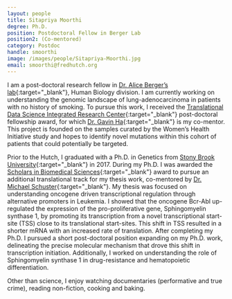 ```yaml
---
layout: people
title: Sitapriya Moorthi
degree: Ph.D.
position: Postdoctoral Fellow in Berger Lab
position2: (Co-mentored)
category: Postdoc
handle: smoorthi
image: /images/people/Sitapriya-Moorthi.jpg
email: smoorthi@fredhutch.org
---
```


I am a post-doctoral research fellow in [Dr. Alice Berger’s lab](https://research.fhcrc.org/berger/en.html?_ga=2.117290063.897171873.1567703700-1382117265.1550796936){:target="_blank"}, Human Biology division. I am currently working on understanding the genomic landscape of lung-adenocarcinoma in patients with no history of smoking. To pursue this work, I received the [Translational Data Science Integrated Research Center](https://www.fredhutch.org/en/research/institutes-networks-ircs/translational-data-science-integrated-research-center.html){:target="_blank"} post-doctoral fellowship award, for which [Dr. Gavin Ha](/people/Gavin-Ha/){:target="_blank"} is my co-mentor. This project is founded on the samples curated by the Women’s Health Initiative study and hopes to identify novel mutations within this cohort of patients that could potentially be targeted. 

Prior to the Hutch, I graduated with a Ph.D. in Genetics from [Stony Brook University](https://www.stonybrook.edu/){:target="_blank"} in 2017. During my Ph.D. I was awarded the [Scholars in Biomedical Sciences](https://renaissance.stonybrookmedicine.edu/sbms){:target="_blank"} award to pursue an additional translational track for my thesis work, co-mentored by [Dr. Michael Schuster](https://www.stonybrook.edu/experts/profile/michael-schuster){:target="_blank"}. My thesis was focused on understanding oncogene driven transcriptional regulation through alternative promoters in Leukemia. I showed that the oncogene Bcr-Abl up-regulated the expression of the pro-proliferative gene, Sphingomyelin synthase 1, by promoting its transcription from a novel transcriptional start-site (TSS) close to its translational start-sites. This shift in TSS resulted in a shorter mRNA with an increased rate of translation. After completing my Ph.D. I pursued a short post-doctoral position expanding on my Ph.D. work, delineating the precise molecular mechanism that drove this shift in transcription initiation. Additionally, I worked on understanding the role of Sphingomyelin synthase 1 in drug-resistance and hematopoietic differentiation.  

Other than science, I enjoy watching documentaries (performative and true crime), reading non-fiction, cooking and baking.
